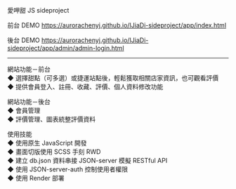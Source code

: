 愛呷甜 JS sideproject

前台 DEMO 
https://aurorachenyj.github.io/IJiaDi-sideproject/app/index.html

後台 DEMO
https://aurorachenyj.github.io/IJiaDi-sideproject/app/admin/admin-login.html
<br> <hr>
網站功能－前台 <br>
◆ 選擇甜點（可多選）或捷運站點後，輕鬆獲取相關店家資訊，也可觀看評價<br>
◆ 提供會員登入、註冊、收藏、評價、個人資料修改功能<br>

網站功能－後台<br>
◆ 會員管理<br>
◆ 評價管理、圖表統整評價資料<br>

使用技能<br>
◆ 使用原生 JavaScript 開發<br>
◆ 畫面切版使用 SCSS 手刻 RWD<br>
◆ 建立 db.json 資料串接 JSON-server 模擬 RESTful API <br>
◆ 使用 JSON-server-auth 控制使用者權限<br>
◆ 使用 Render 部署<br>

